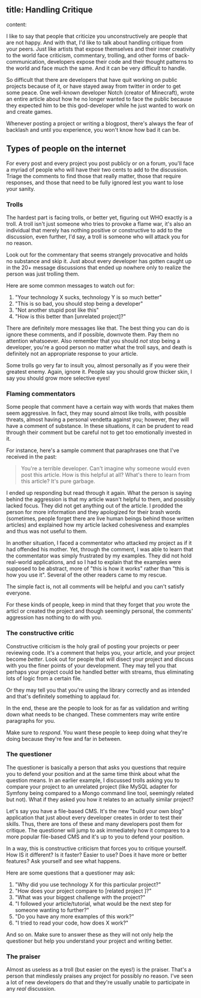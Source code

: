 title: Handling Critique
----
content:

I like to say that people that criticize you unconstructively are people that are not happy. And with that, I'd like to talk about handling critique from your peers. Just like artists that expose themselves and their inner creativity to the world face criticism, commentary, trolling, and other forms of back-communication, developers expose their code and their thought patterns to the world and face much the same. And it can be very difficult to handle.

So difficult that there are developers that have quit working on public projects because of it, or have stayed away from twitter in order to get some peace. One well-known developer Notch (creator of Minecraft), wrote an entire article about how he no longer wanted to face the public because they expected him to be this god-developer while he just wanted to work on and create games.

Whenever posting a project or writing a blogpost, there's always the fear of backlash and until you experience, you won't know how bad it can be.

## Types of people on the internet

For every post and every project you post publicly or on a forum, you'll face a myriad of people who will have their two cents to add to the discussion. Triage the comments to find those that really matter, those that require responses, and those that need to be fully ignored lest you want to lose your sanity.

### Trolls

The hardest part is facing trolls, or better yet, figuring out WHO exactly is a troll. A troll isn't just someone who tries to provoke a flame war, it's also an individual that merely has nothing positive or constructive to add to the discussion, even further, I'd say, a troll is someone who will attack you for no reason.

Look out for the commentary that seems strangely provocative and holds no substance and skip it. Just about every developer has gotten caught up in the 20+ message discussions that ended up nowhere only to realize the person was just trolling them.

Here are some common messages to watch out for:

1. "Your technology X sucks, technology Y is so much better"
2. "This is so bad, you should stop being a developer"
3. "Not another stupid post like this"
4. "How is this better than \[unrelated project\]?"

There are definitely more messages like that. The best thing you can do is ignore these comments, and if possible, downvote them. Pay them no attention whatsoever. Also remember that you should *not* stop being a developer, you're a good person no matter what the troll says, and death is definitely not an appropriate response to your article.

Some trolls go very far to insult you, almost personally as if you were their greatest enemy. Again, ignore it. People say you should grow thicker skin, I say you should grow more selective eyes!

### Flaming commentators

Some people that comment have a certain way with words that makes them seem aggressive. In fact, they may sound almost like trolls, with possible threats, almost having a personal vendetta against you; however, they will have a comment of substance. In these situations, it can be prudent to read through their comment but be careful not to get too emotionally invested in it.

For instance, here's a sample comment that paraphrases one that I've received in the past:

>You're a terrible developer. Can't imagine why someone would even post this article. How is this helpful at all? What's there to learn from this article? It's pure garbage.

I ended up responding but read through it again. What the person is saying behind the aggression is that my article wasn't helpful to them, and possibly lacked focus. They did not get anything out of the article. I prodded the person for more information and they apologized for their brash words (sometimes, people forget there are live human beings behind those written articles) and explained how my article lacked cohesiveness and examples and thus was not useful to them.

In another situation, I faced a commentator who attacked my project as if it had offended his mother. Yet, through the comment, I was able to learn that the commentator was simply frustrated by my examples. They did not hold real-world applications, and so I had to explain that the examples were supposed to be abstract, more of "this is how it works" rather than "this is how you use it". Several of the other readers came to my rescue.

The simple fact is, not all comments will be helpful and you can't satisfy everyone.

For these kinds of people, keep in mind that they forget that *you* wrote the articl or created the project and though seemingly personal, the comments' aggression has nothing to do with you.

### The constructive critic

Constructive criticism is the holy grail of posting your projects or peer reviewing code. It's a comment that helps you, your article, and your project become *better*. Look out for people that will disect your project and discuss with you the finer points of your development. They may tell you that perhaps your project could be handled better with streams, thus eliminating lots of logic from a certain file.

Or they may tell you that you're using the library correctly and as intended and that's definitely something to applaud for.

In the end, these are the people to look for as far as validation and writing down what needs to be changed. These commenters may write entire paragraphs for you.

Make sure to *respond*. You want these people to keep doing what they're doing because they're few and far in between.

### The questioner

The questioner is basically a person that asks you questions that require you to defend your position and at the same time think about what the question means. In an earlier example, I discussed trolls asking you to compare your project to an unrelated project (like MySQL adapter for Symfony being compared to a Mongo command line tool, seemingly related but not). What if they asked you how it relates to an actually similar project?

Let's say you have a file-based CMS. It's the new "build your own blog" application that just about every developer creates in order to test their skills. Thus, there are tons of these and many developers post them for critique. The questioner will jump to ask immediately how it compares to a more popular file-based CMS and it's up to you to defend your position.

In a way, this is constructive criticism that forces you to critique yourself. How IS it different? Is it faster? Easier to use? Does it have more or better features? Ask yourself and see what happens.

Here are some questions that a questioner may ask:

1. "Why did you use technology X for this particular project?"
2. "How does your project compare to \[related project \]?"
3. "What was your biggest challenge with the project?"
4. "I followed your article/tutorial, what would be the next step for someone wanting to further?"
5. "Do you have any more examples of this work?"
6. "I tried to read your code, how does X work?"

And so on. Make sure to answer these as they will not only help the questioner but help you understand your project and writing better.

### The praiser

Almost as useless as a troll (but easier on the eyes!) is the praiser. That's a person that mindlessly praises any project for possibly no reason. I've seen a lot of new developers do that and they're usually unable to participate in any *real* discussion.

